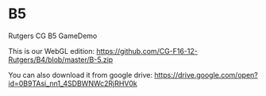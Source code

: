 # B5
Rutgers CG B5 GameDemo

This is our WebGL edition: https://github.com/CG-F16-12-Rutgers/B4/blob/master/B-5.zip

You can also download it from google drive: https://drive.google.com/open?id=0B9TAsi_nn1_4SDBWNWc2RjRHV0k
